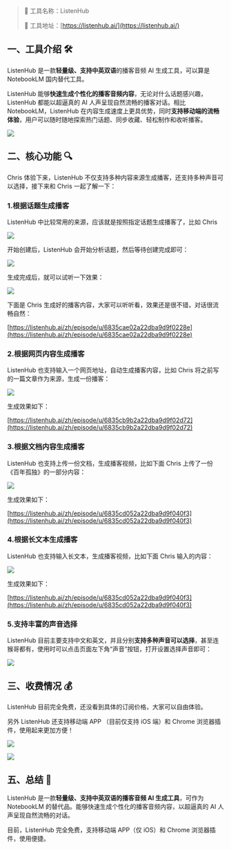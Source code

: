 > 🌟 工具名称：ListenHub
>
> 🔗 工具地址：[https://listenhub.ai/](https://listenhub.ai/)

## 一、工具介绍 🛠️

ListenHub 是一款**轻量级、支持中英双语**的播客音频 AI 生成工具，可以算是 NotebookLM 国内替代工具。

ListenHub 能够**快速生成个性化的播客音频内容**，无论对什么话题感兴趣，ListenHub 都能以超逼真的 AI 人声呈现自然流畅的播客对话。相比 NotebookLM，ListenHub 在内容生成速度上更具优势，同时**支持移动端的流畅体验**，用户可以随时随地探索热门话题、同步收藏、轻松制作和收听播客。

![](https://cdn.nlark.com/yuque/0/2025/png/186051/1748352709404-741a69bb-a827-4458-b855-3e49e06b7236.png)

## 二、核心功能 🔍

Chris 体验下来，ListenHub 不仅支持多种内容来源生成播客，还支持多种声音可以选择，接下来和 Chris 一起了解一下：

### 1.根据话题生成播客

ListenHub 中比较常用的来源，应该就是按照指定话题生成播客了，比如 Chris

![](https://cdn.nlark.com/yuque/0/2025/png/186051/1748353458092-4ffaa6bf-82cf-4545-a217-c16e17963250.png)

开始创建后，ListenHub 会开始分析话题，然后等待创建完成即可：

![](https://cdn.nlark.com/yuque/0/2025/png/186051/1748355576926-edbf3c2f-3c9f-413e-8597-c8b3c01d7053.png)

生成完成后，就可以试听一下效果：

![](https://cdn.nlark.com/yuque/0/2025/png/186051/1748355915775-d899e131-7a0e-46db-a8af-fdfd96383b43.png)

下面是 Chris 生成好的播客内容，大家可以听听看，效果还是很不错，对话很流畅自然：

[https://listenhub.ai/zh/episode/u/6835cae02a22dba9d9f0228e](https://listenhub.ai/zh/episode/u/6835cae02a22dba9d9f0228e)

### 2.根据网页内容生成播客

ListenHub 也支持输入一个网页地址，自动生成播客内容，比如 Chris 将之前写的一篇文章作为来源，生成一份播客：

![](https://cdn.nlark.com/yuque/0/2025/png/186051/1748355994056-4ebaea31-f372-4368-8222-d35cf76d9b1e.png)

生成效果如下：

[https://listenhub.ai/zh/episode/u/6835cb9b2a22dba9d9f02d72](https://listenhub.ai/zh/episode/u/6835cb9b2a22dba9d9f02d72)

### 3.根据文档内容生成播客

ListenHub 也支持上传一份文档，生成播客视频，比如下面 Chris 上传了一份《百年孤独》的一部分内容：

![](https://cdn.nlark.com/yuque/0/2025/png/186051/1748356313437-5aaf0ce8-3f1b-4586-acb6-ceb6d92cd7a2.png)

生成效果如下：

[https://listenhub.ai/zh/episode/u/6835cd052a22dba9d9f040f3](https://listenhub.ai/zh/episode/u/6835cd052a22dba9d9f040f3)

### 4.根据长文本生成播客

ListenHub 也支持输入长文本，生成播客视频，比如下面 Chris 输入的内容：

![](https://cdn.nlark.com/yuque/0/2025/png/186051/1748356184494-a0761e3f-befd-476a-ad7e-9787963f968d.png)

生成效果如下：

[https://listenhub.ai/zh/episode/u/6835cd052a22dba9d9f040f3](https://listenhub.ai/zh/episode/u/6835cd052a22dba9d9f040f3)

### 5.支持丰富的声音选择

ListenHub 目前主要支持中文和英文，并且分别**支持多种声音可以选择**，甚至连猴哥都有，使用时可以点击页面左下角“声音”按钮，打开设置选择声音即可：

![](https://cdn.nlark.com/yuque/0/2025/png/186051/1748357973328-4abc1b5e-defe-465e-94f7-8fff5f1e6195.png)

## 三、收费情况 💰

ListenHub 目前完全免费，还没看到具体的订阅价格，大家可以自由体验。

另外 ListenHub 还支持移动端 APP （目前仅支持 iOS 端）和 Chrome 浏览器插件，使用起来更加方便！

![](https://cdn.nlark.com/yuque/0/2025/png/186051/1748358368600-f9c46c84-caa8-47a9-bcaa-c4bbd655dea1.png)

![](https://cdn.nlark.com/yuque/0/2025/png/186051/1748358385721-e61506c3-bd20-4bf1-92db-7270e86e8963.png)

## 五、总结 📝

ListenHub 是一款**轻量级、支持中英双语的播客音频 AI 生成工具**，可作为 NotebookLM 的替代品。能够快速生成个性化的播客音频内容，以超逼真的 AI 人声呈现自然流畅的对话。

目前，ListenHub 完全免费，支持移动端 APP（仅 iOS）和 Chrome 浏览器插件，使用便捷。
